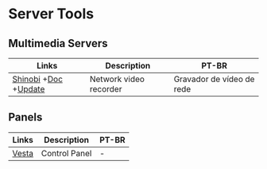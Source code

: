 # Server Tools

## Multimedia Servers

| Links | Description | PT-BR |
|-|-|-|
| [Shinobi](https://shinobi.video/) +[Doc](https://docs.shinobi.video/) +[Update](https://hub.shinobi.video/articles/view/LTVqL3I8f8kIzsX) | Network video recorder | Gravador de vídeo de rede |

## Panels

| Links | Description | PT-BR |
|-|-|-|
| [Vesta](https://vestacp.com/) | Control Panel | - |
